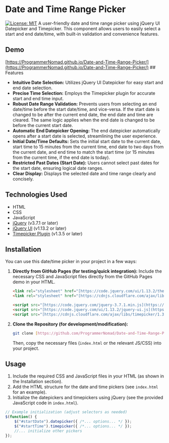 # Date and Time Range Picker

[![License: MIT](https://img.shields.io/badge/License-MIT-yellow.svg)](https://opensource.org/licenses/MIT)  A user-friendly date and time range picker using jQuery UI Datepicker and Timepicker.  This component allows users to easily select a start and end date/time, with built-in validation and convenience features.

## Demo

[https://ProgrammerNomad.github.io/Date-and-Time-Range-Picker/](https://ProgrammerNomad.github.io/Date-and-Time-Range-Picker/)  ## Features

*   **Intuitive Date Selection:** Utilizes jQuery UI Datepicker for easy start and end date selection.
*   **Precise Time Selection:** Employs the Timepicker plugin for accurate start and end time input.
*   **Robust Date Range Validation:** Prevents users from selecting an end date/time before the start date/time, and vice-versa.  If the start date is changed to be after the current end date, the end date and time are cleared. The same logic applies when the end date is changed to be before the current start date.
*   **Automatic End Datepicker Opening:**  The end datepicker automatically opens after a start date is selected, streamlining the user experience.
*   **Initial Date/Time Defaults:** Sets the initial start date to the current date, start time to 15 minutes from the current time, end date to two days from the current date, and end time to match the start time (or 15 minutes from the current time, if the end date is today).
*   **Restricted Past Dates (Start Date):**  Users cannot select past dates for the start date, ensuring logical date ranges.
*   **Clear Display:** Displays the selected date and time range clearly and concisely.

## Technologies Used

*   HTML
*   CSS
*   JavaScript
*   [jQuery](https://jquery.com/) (v3.7.1 or later)
*   [jQuery UI](https://jqueryui.com/) (v1.13.2 or later)
*   [Timepicker Plugin](https://github.com/jonthornton/jquery-timepicker) (v1.3.5 or later)

## Installation

You can use this date/time picker in your project in a few ways:

1.  **Directly from GitHub Pages (for testing/quick integration):**  Include the necessary CSS and JavaScript files directly from the GitHub Pages demo in your HTML.

    ```html
    <link rel="stylesheet" href="[https://code.jquery.com/ui/1.13.2/themes/base/jquery-ui.css](https://code.jquery.com/ui/1.13.2/themes/base/jquery-ui.css)">
    <link rel="stylesheet" href="[https://cdnjs.cloudflare.com/ajax/libs/timepicker/1.3.5/jquery.timepicker.min.css](https://cdnjs.cloudflare.com/ajax/libs/timepicker/1.3.5/jquery.timepicker.min.css)">

    <script src="[https://code.jquery.com/jquery-3.7.1.min.js](https://code.jquery.com/jquery-3.7.1.min.js)"></script>
    <script src="[https://code.jquery.com/ui/1.13.2/jquery-ui.js](https://code.jquery.com/ui/1.13.2/jquery-ui.js)"></script>
    <script src="[https://cdnjs.cloudflare.com/ajax/libs/timepicker/1.3.5/jquery.timepicker.min.js](https://cdnjs.cloudflare.com/ajax/libs/timepicker/1.3.5/jquery.timepicker.min.js)"></script>

    ```

2.  **Clone the Repository (for development/modification):**

    ```bash
    git clone [https://github.com/ProgrammerNomad/Date-and-Time-Range-Picker.git](https://www.google.com/search?q=https://github.com/ProgrammerNomad/Date-and-Time-Range-Picker.git)
    ```

    Then, copy the necessary files (`index.html` or the relevant JS/CSS) into your project.

## Usage

1.  Include the required CSS and JavaScript files in your HTML (as shown in the Installation section).
2.  Add the HTML structure for the date and time pickers (see `index.html` for an example).
3.  Initialize the datepickers and timepickers using jQuery (see the provided JavaScript code in `index.html`).

```javascript
// Example initialization (adjust selectors as needed)
$(function() {
    $("#startDate").datepicker({ /*... options... */ });
    $("#startTime").timepicker({ /*... options... */ });
    //... initialize other pickers
});